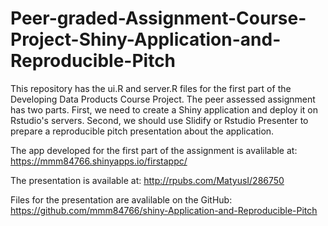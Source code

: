 # Peer-graded-Assignment-Course-Project-Shiny-Application-and-Reproducible-Pitch


This repository has the ui.R and server.R files for the first part of the Developing
Data Products Course Project. The peer assessed assignment has two parts.
First, we need to create a Shiny application and deploy it on Rstudio's
servers. Second, we should use Slidify or Rstudio Presenter to prepare a
reproducible pitch presentation about the application.

The app developed for the first part of the assignment is avalilable at: https://mmm84766.shinyapps.io/firstappc/

The presentation is available at: http://rpubs.com/MatyusI/286750 

Files for the presentation are avalilable on the GitHub: https://github.com/mmm84766/shiny-Application-and-Reproducible-Pitch
